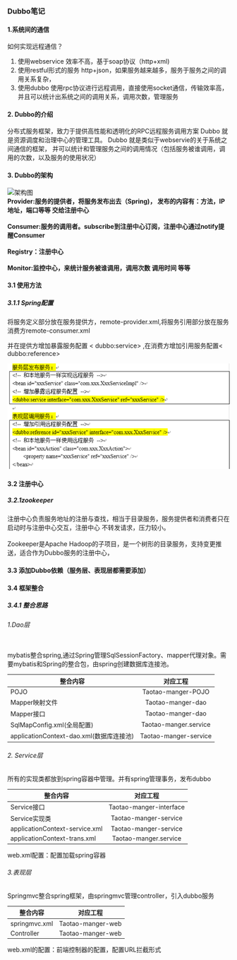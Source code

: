 ### Dubbo笔记
#### 1.系统间的通信
如何实现远程通信？
1. 使用webservice
效率不高，基于soap协议（http+xml)
2. 使用restful形式的服务
http+json，如果服务越来越多，服务于服务之间的调用关系复杂，
3. 使用dubbo
使用rpc协议进行远程调用，直接使用socket通信，传输效率高，并且可以统计出系统之间的调用关系，调用次数，管理服务

#### 2. Dubbo的介绍
分布式服务框架，致力于提供高性能和透明化的RPC远程服务调用方案
Dubbo 就是资源调度和治理中心的管理工具。
Dubbo 就是类似于webservie的关于系统之间通信的框架，
并可以统计和管理服务之间的调用情况（包括服务被谁调用，调用的次数，以及服务的使用状况）

#### 3. Dubbo的架构
![架构图](https://images2018.cnblogs.com/blog/137084/201805/137084-20180507144228272-1688347553.png)</br>
**Provider:服务的提供者，将服务发布出去（Spring)，
发布的内容有：方法，IP地址，端口等等 交给注册中心**</br>
<br>**Consumer:服务的调用者。subscribe到注册中心订阅，注册中心通过notify提醒Consumer**</br>
<br>**Registry：注册中心**</br>
<br>**Monitor:监控中心，来统计服务被谁调用，调用次数 调用时间 等等**</br>

#### 3.1 使用方法
##### 3.1.1 Spring配置
<p>将服务定义部分放在服务提供方，remote-provider.xml,将服务引用部分放在服务消费方remote-consumer.xml</p>
并在提供方增加暴露服务配置 < dubbo:service> ,在消费方增加引用服务配置< dubbo:reference></br>

![配置](https://github.com/liuyashuang/Dubbo-/blob/master/img/111.png)

#### 3.2 注册中心
##### 3.2.1zookeeper
注册中心负责服务地址的注册与查找，相当于目录服务，服务提供者和消费者只在启动时与注册中心交互，注册中心
不转发请求，压力较小。</br>
<br>Zookeeper是Apache Hadoop的子项目，是一个树形的目录服务，支持变更推送，适合作为Dubbo服务的注册中心，

#### 3.3 添加Dubbo依赖（服务层、表现层都需要添加）
#### 3.4 框架整合
##### 3.4.1 整合思路
###### 1.Dao层
<br>mybatis整合spring,通过Spring管理SqlSessionFactory、mapper代理对象。需要mybatis和Spring的整合包，由spring创建数据库连接池。

整合内容|对应工程
---|:---:|
POJO|Taotao-manger-POJO
Mapper映射文件|Taotao-manger-dao
Mapper接口|Taotao-manger-dao
SqlMapConfig.xml(全局配置)|Taotao-manger.service
applicationContext-dao.xml(数据库连接池)|Taotao-manger-service

###### 2. Service层
所有的实现类都放到spring容器中管理。并有spring管理事务，发布dubbo

整合内容|对应工程
---|:---:|
Service接口|Taotao-manger-interface
Service实现类|Taotao-manger-service
applicationContext-service.xml|Taotao-manger-service
applicationContext-trans.xml|Taotao-manger.service
web.xml配置：配置加载spring容器

###### 3.表现层
Springmvc整合spring框架，由springmvc管理controller，引入dubbo服务

整合内容|对应工程
---|:---:|
springmvc.xml|Taotao-manger-web
Controller|Taotao-manger-web
web.xml的配置：前端控制器的配置，配置URL拦截形式
